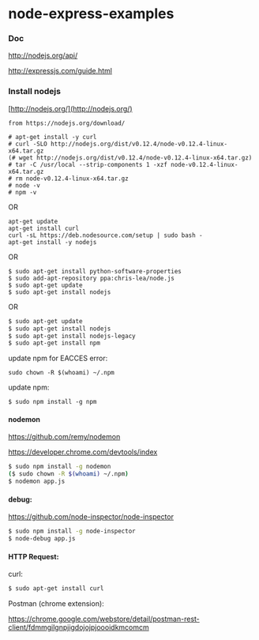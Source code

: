 node-express-examples
=====================
### Doc

http://nodejs.org/api/

http://expressjs.com/guide.html


### Install nodejs

[http://nodejs.org/](http://nodejs.org/)

```
from https://nodejs.org/download/

# apt-get install -y curl
# curl -SLO http://nodejs.org/dist/v0.12.4/node-v0.12.4-linux-x64.tar.gz
(# wget http://nodejs.org/dist/v0.12.4/node-v0.12.4-linux-x64.tar.gz)
# tar -C /usr/local --strip-components 1 -xzf node-v0.12.4-linux-x64.tar.gz
# rm node-v0.12.4-linux-x64.tar.gz
# node -v
# npm -v
```
OR
```
apt-get update
apt-get install curl
curl -sL https://deb.nodesource.com/setup | sudo bash -
apt-get install -y nodejs
```
OR
```
$ sudo apt-get install python-software-properties
$ sudo add-apt-repository ppa:chris-lea/node.js  
$ sudo apt-get update
$ sudo apt-get install nodejs
```
OR
```bash
$ sudo apt-get update  
$ sudo apt-get install nodejs  
$ sudo apt-get install nodejs-legacy
$ sudo apt-get install npm
```
update npm for EACCES error:
```
sudo chown -R $(whoami) ~/.npm
```

update npm:
```
$ sudo npm install -g npm
```

#### nodemon

https://github.com/remy/nodemon

https://developer.chrome.com/devtools/index

```bash
$ sudo npm install -g nodemon
($ sudo chown -R $(whoami) ~/.npm)
$ nodemon app.js
``` 
#### debug:

https://github.com/node-inspector/node-inspector

```bash
$ sudo npm install -g node-inspector
$ node-debug app.js
```

#### HTTP Request:

curl:

```bash
$ sudo apt-get install curl
```

Postman (chrome extension):

https://chrome.google.com/webstore/detail/postman-rest-client/fdmmgilgnpjigdojojpjoooidkmcomcm
